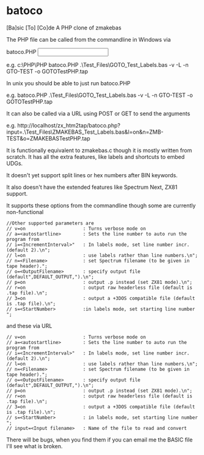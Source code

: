 # batoco
[Ba]sic [To] [Co]de
A PHP clone of zmakebas

The PHP file can be called from the commandline in Windows via
 
<path to PHP install> batoco.PHP <input file name>
 
e.g. c:\PHP\PHP batoco.PHP .\Test_Files\GOTO_Test_Labels.bas -v -L -n GTO-TEST -o GOTOTestPHP.tap
 
In unix you should be able to just run batoco.PHP
 
e.g. batoco.PHP .\Test_Files\GOTO_Test_Labels.bas -v -L -n GTO-TEST -o GOTOTestPHP.tap
 
It can also be called via a URL using POST or GET to send the arguments
 
e.g. http://localhost/zx_htm2tap/batoco.php?input=.\Test_Files\ZMAKEBAS_Test_Labels.bas&l=on&n=ZMB-TEST&o=ZMAKEBASTestPHP.tap
 
It is functionally equivalent to zmakebas.c though it is mostly written from scratch. It has all the extra features, like labels and shortcuts to embed UDGs.

It doesn't yet support split lines or hex numbers after BIN keywords. 

It also doesn't have the extended features like Spectrum Next, ZX81 support.
 
It supports these options from the commandline though some are currently non-functional
 
    //Other supported parameters are
    // v=on                     : Turns verbose mode on
    // a=<autostartline>        : Sets the line number to auto run the program from
    // i=<IncrementInterval>"   : In labels mode, set line number incr. (default 2).\n";
    // l=on                     : use labels rather than line numbers.\n";
    // n=<Filename>             : set Spectrum filename (to be given in tape header).";
    // o=<OutputFilename>       : specify output file (default",DEFAULT_OUTPUT,").\n";
    // p=on                     : output .p instead (set ZX81 mode).\n";
    // r=on                     : output raw headerless file (default is .tap file).\n";
    // 3=on                     : output a +3DOS compatible file (default is .tap file).\n";
    // s=<StartNumber>          :in labels mode, set starting line number ";
 
and these via URL
 
    // v=on                     : Turns verbose mode on
    // a=<autostartline>        : Sets the line number to auto run the program from
    // i=<IncrementInterval>"   : In labels mode, set line number incr. (default 2).\n";
    // l=on                     : use labels rather than line numbers.\n";
    // n=<Filename>             : set Spectrum filename (to be given in tape header).";
    // o=<OutputFilename>       : specify output file (default",DEFAULT_OUTPUT,").\n";
    // p=on                     : output .p instead (set ZX81 mode).\n";
    // r=on                     : output raw headerless file (default is .tap file).\n";
    // 3=on                     : output a +3DOS compatible file (default is .tap file).\n";
    // s=<StartNumber>          : in labels mode, set starting line number ";
    // input=<Input filename>   : Name of the file to read and convert
 
There will be bugs, when you find them if you can email me the BASIC file I'll see what is broken.
